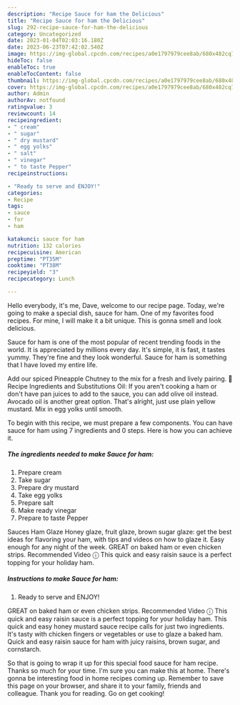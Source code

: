 ```yaml
---
description: "Recipe Sauce for ham the Delicious"
title: "Recipe Sauce for ham the Delicious"
slug: 292-recipe-sauce-for-ham-the-delicious
category: Uncategorized
date: 2023-01-04T02:03:16.180Z
date: 2023-06-23T07:42:02.540Z
image: https://img-global.cpcdn.com/recipes/a0e1797979cee8ab/680x482cq70/sauce-for-ham-recipe-main-photo.jpg
hideToc: false
enableToc: true
enableTocContent: false
thumbnail: https://img-global.cpcdn.com/recipes/a0e1797979cee8ab/680x482cq70/sauce-for-ham-recipe-main-photo.jpg
cover: https://img-global.cpcdn.com/recipes/a0e1797979cee8ab/680x482cq70/sauce-for-ham-recipe-main-photo.jpg
author: Admin
authorAv: notfound
ratingvalue: 3
reviewcount: 14
recipeingredient:
- " cream"
- " sugar"
- " dry mustard"
- " egg yolks"
- " salt"
- " vinegar"
- " to taste Pepper"
recipeinstructions:

- "Ready to serve and ENJOY!"
categories:
- Recipe
tags:
- sauce
- for
- ham

katakunci: sauce for ham 
nutrition: 132 calories
recipecuisine: American
preptime: "PT35M"
cooktime: "PT38M"
recipeyield: "3"
recipecategory: Lunch

---
```



Hello everybody, it's me, Dave, welcome to our recipe page. Today, we're going to make a special dish, sauce for ham. One of my favorites food recipes. For mine, I will make it a bit unique. This is gonna smell and look delicious.

Sauce for ham is one of the most popular of recent trending foods in the world. It is appreciated by millions every day. It's simple, it is fast, it tastes yummy. They're fine and they look wonderful. Sauce for ham is something that I have loved my entire life.

Add our spiced Pineapple Chutney to the mix for a fresh and lively pairing. 🔖 Recipe Ingredients and Substitutions Oil: If you aren&#39;t cooking a ham or don&#39;t have pan juices to add to the sauce, you can add olive oil instead. Avocado oil is another great option. That&#39;s alright, just use plain yellow mustard. Mix in egg yolks until smooth.


To begin with this recipe, we must prepare a few components. You can have sauce for ham using 7 ingredients and 0 steps. Here is how you can achieve it.

<!--inarticleads1-->

##### The ingredients needed to make Sauce for ham:

1. Prepare  cream
1. Take  sugar
1. Prepare  dry mustard
1. Take  egg yolks
1. Prepare  salt
1. Make ready  vinegar
1. Prepare  to taste Pepper


Sauces Ham Glaze Honey glaze, fruit glaze, brown sugar glaze: get the best ideas for flavoring your ham, with tips and videos on how to glaze it. Easy enough for any night of the week. GREAT on baked ham or even chicken strips. Recommended Video ⓘ This quick and easy raisin sauce is a perfect topping for your holiday ham. 

<!--inarticleads2-->

##### Instructions to make Sauce for ham:


1. Ready to serve and ENJOY!

GREAT on baked ham or even chicken strips. Recommended Video ⓘ This quick and easy raisin sauce is a perfect topping for your holiday ham. This quick and easy honey mustard sauce recipe calls for just two ingredients. It&#39;s tasty with chicken fingers or vegetables or use to glaze a baked ham. Quick and easy raisin sauce for ham with juicy raisins, brown sugar, and cornstarch. 

So that is going to wrap it up for this special food sauce for ham recipe. Thanks so much for your time. I'm sure you can make this at home. There's gonna be interesting food in home recipes coming up. Remember to save this page on your browser, and share it to your family, friends and colleague. Thank you for reading. Go on get cooking!
